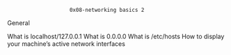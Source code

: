 						0x08-networking basics 2
General

What is localhost/127.0.0.1
What is 0.0.0.0
What is /etc/hosts
How to display your machine’s active network interfaces
